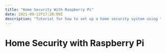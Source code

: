 ```yaml
---
title: "Home Security With Raspberry Pi"
date: 2021-09-13T17:28:09Z
description: "Tutorial for how to set up a home security system using the Raspberry Pi, Raspberry Pi camera module, and raspilive"
---
```


# Home Security with Raspberry Pi
